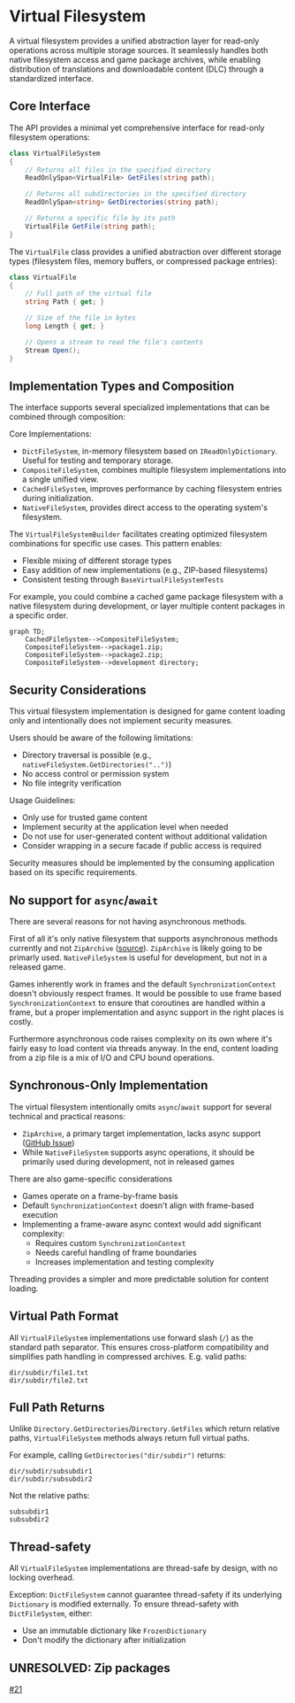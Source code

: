# Virtual Filesystem

A virtual filesystem provides a unified abstraction layer for read-only operations across multiple storage sources. It
seamlessly handles both native filesystem access and game package archives, while enabling distribution of translations
and downloadable content (DLC) through a standardized interface.

## Core Interface
The API provides a minimal yet comprehensive interface for read-only filesystem operations:

```csharp
class VirtualFileSystem
{
    // Returns all files in the specified directory
    ReadOnlySpan<VirtualFile> GetFiles(string path);

    // Returns all subdirectories in the specified directory
    ReadOnlySpan<string> GetDirectories(string path);

    // Returns a specific file by its path
    VirtualFile GetFile(string path);
}
```

The `VirtualFile` class provides a unified abstraction over different storage types (filesystem files, memory buffers,
or compressed package entries):

```csharp
class VirtualFile
{
    // Full path of the virtual file
    string Path { get; }

    // Size of the file in bytes
    long Length { get; }

    // Opens a stream to read the file's contents
    Stream Open();
}
```

## Implementation Types and Composition

The interface supports several specialized implementations that can be combined through composition:

Core Implementations:

- `DictFileSystem`, in-memory filesystem based on `IReadOnlyDictionary`. Useful for testing and temporary storage.
- `CompositeFileSystem`, combines multiple filesystem implementations into a single unified view.
- `CachedFileSystem`, improves performance by caching filesystem entries during initialization.
- `NativeFileSystem`, provides direct access to the operating system's filesystem.

The `VirtualFileSystemBuilder` facilitates creating optimized filesystem combinations for specific use cases. This
pattern enables:

- Flexible mixing of different storage types
- Easy addition of new implementations (e.g., ZIP-based filesystems)
- Consistent testing through `BaseVirtualFileSystemTests`

For example, you could combine a cached game package filesystem with a native filesystem during development, or layer
multiple content packages in a specific order.

```mermaid
graph TD;
    CachedFileSystem-->CompositeFileSystem;
    CompositeFileSystem-->package1.zip;
    CompositeFileSystem-->package2.zip;
    CompositeFileSystem-->development directory;
```

## Security Considerations

This virtual filesystem implementation is designed for game content loading only and intentionally does not implement security measures.

Users should be aware of the following limitations:

- Directory traversal is possible (e.g., `nativeFileSystem.GetDirectories("..")`)
- No access control or permission system
- No file integrity verification

Usage Guidelines:

- Only use for trusted game content
- Implement security at the application level when needed
- Do not use for user-generated content without additional validation
- Consider wrapping in a secure facade if public access is required

Security measures should be implemented by the consuming application based on its specific requirements.

## No support for `async`/`await`

There are several reasons for not having asynchronous methods.

First of all it's only native filesystem that supports asynchronous methods currently and not `ZipArchive` ([source](https://github.com/dotnet/runtime/issues/1541)). `ZipArchive` is likely going to be primarly used. `NativeFileSystem` is useful for development, but not in a released game.

Games inherently work in frames and the default `SynchronizationContext` doesn't obviously respect frames. It would be possible to use frame based `SynchronizationContext` to ensure that coroutines are handled within a frame, but a proper implementation and async support in the right places is costly.

Furthermore asynchronous code raises complexity on its own where it's fairly easy to load content via threads anyway. In the end, content loading from a zip file is a mix of I/O and CPU bound operations.

## Synchronous-Only Implementation

The virtual filesystem intentionally omits `async`/`await` support for several technical and practical reasons:

- `ZipArchive`, a primary target implementation, lacks async support ([GitHub Issue](https://github.com/dotnet/runtime/issues/1541))
- While `NativeFileSystem` supports async operations, it should be primarily used during development, not in released games

There are also game-specific considerations

- Games operate on a frame-by-frame basis
- Default `SynchronizationContext` doesn't align with frame-based execution
- Implementing a frame-aware async context would add significant complexity:
  - Requires custom `SynchronizationContext`
  - Needs careful handling of frame boundaries
  - Increases implementation and testing complexity

Threading provides a simpler and more predictable solution for content loading.

## Virtual Path Format

All `VirtualFileSystem` implementations use forward slash (`/`) as the standard path separator. This ensures cross-platform compatibility
and simplifies path handling in compressed archives. E.g. valid paths:

```plaintext
dir/subdir/file1.txt
dir/subdir/file2.txt
```

## Full Path Returns

Unlike `Directory.GetDirectories`/`Directory.GetFiles` which return relative paths, `VirtualFileSystem` methods always
return full virtual paths.

For example, calling `GetDirectories("dir/subdir")` returns:

```plaintext
dir/subdir/subsubdir1
dir/subdir/subsubdir2
```

Not the relative paths:

```
subsubdir1
subsubdir2
```

## Thread-safety

All `VirtualFileSystem` implementations are thread-safe by design, with no locking overhead.

Exception: `DictFileSystem` cannot guarantee thread-safety if its underlying `Dictionary` is modified externally. To ensure thread-safety with `DictFileSystem`, either:

- Use an immutable dictionary like `FrozenDictionary`
- Don't modify the dictionary after initialization

## UNRESOLVED: Zip packages

[#21](https://github.com/stanoddly/GameKit/issues/21)
